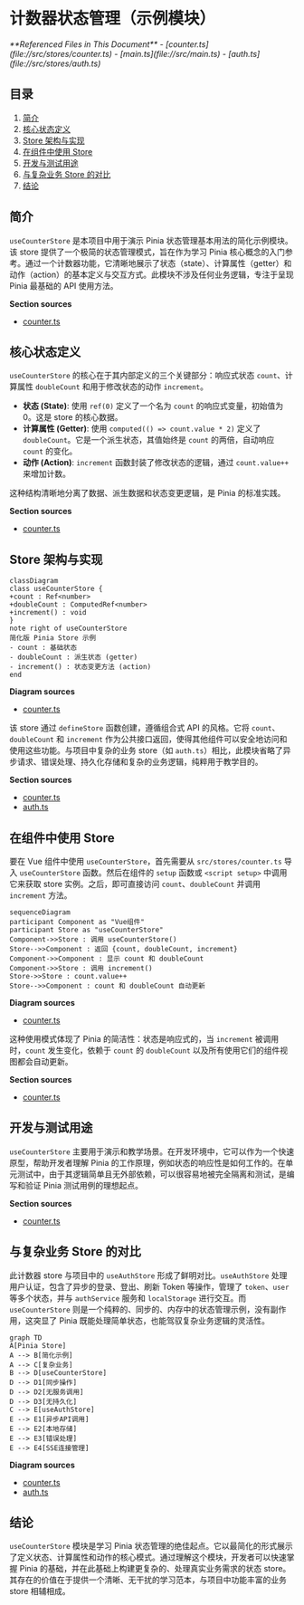 # 计数器状态管理（示例模块）

<cite>
**Referenced Files in This Document**  
- [counter.ts](file://src/stores/counter.ts)
- [main.ts](file://src/main.ts)
- [auth.ts](file://src/stores/auth.ts)
</cite>

## 目录
1. [简介](#简介)
2. [核心状态定义](#核心状态定义)
3. [Store 架构与实现](#store-架构与实现)
4. [在组件中使用 Store](#在组件中使用-store)
5. [开发与测试用途](#开发与测试用途)
6. [与复杂业务 Store 的对比](#与复杂业务-store-的对比)
7. [结论](#结论)

## 简介
`useCounterStore` 是本项目中用于演示 Pinia 状态管理基本用法的简化示例模块。该 store 提供了一个极简的状态管理模式，旨在作为学习 Pinia 核心概念的入门参考。通过一个计数器功能，它清晰地展示了状态（state）、计算属性（getter）和动作（action）的基本定义与交互方式。此模块不涉及任何业务逻辑，专注于呈现 Pinia 最基础的 API 使用方法。

**Section sources**
- [counter.ts](file://src/stores/counter.ts#L3-L11)

## 核心状态定义
`useCounterStore` 的核心在于其内部定义的三个关键部分：响应式状态 `count`、计算属性 `doubleCount` 和用于修改状态的动作 `increment`。

- **状态 (State)**: 使用 `ref(0)` 定义了一个名为 `count` 的响应式变量，初始值为 0。这是 store 的核心数据。
- **计算属性 (Getter)**: 使用 `computed(() => count.value * 2)` 定义了 `doubleCount`。它是一个派生状态，其值始终是 `count` 的两倍，自动响应 `count` 的变化。
- **动作 (Action)**: `increment` 函数封装了修改状态的逻辑，通过 `count.value++` 来增加计数。

这种结构清晰地分离了数据、派生数据和状态变更逻辑，是 Pinia 的标准实践。

**Section sources**
- [counter.ts](file://src/stores/counter.ts#L3-L11)

## Store 架构与实现

```mermaid
classDiagram
class useCounterStore {
+count : Ref<number>
+doubleCount : ComputedRef<number>
+increment() : void
}
note right of useCounterStore
简化版 Pinia Store 示例
- count : 基础状态
- doubleCount : 派生状态 (getter)
- increment() : 状态变更方法 (action)
end
```

**Diagram sources**
- [counter.ts](file://src/stores/counter.ts#L3-L11)

该 store 通过 `defineStore` 函数创建，遵循组合式 API 的风格。它将 `count`、`doubleCount` 和 `increment` 作为公共接口返回，使得其他组件可以安全地访问和使用这些功能。与项目中复杂的业务 store（如 `auth.ts`）相比，此模块省略了异步请求、错误处理、持久化存储和复杂的业务逻辑，纯粹用于教学目的。

**Section sources**
- [counter.ts](file://src/stores/counter.ts#L3-L11)
- [auth.ts](file://src/stores/auth.ts#L1-L262)

## 在组件中使用 Store

要在 Vue 组件中使用 `useCounterStore`，首先需要从 `src/stores/counter.ts` 导入 `useCounterStore` 函数。然后在组件的 `setup` 函数或 `<script setup>` 中调用它来获取 store 实例。之后，即可直接访问 `count`、`doubleCount` 并调用 `increment` 方法。

```mermaid
sequenceDiagram
participant Component as "Vue组件"
participant Store as "useCounterStore"
Component->>Store : 调用 useCounterStore()
Store-->>Component : 返回 {count, doubleCount, increment}
Component->>Component : 显示 count 和 doubleCount
Component->>Store : 调用 increment()
Store->>Store : count.value++
Store-->>Component : count 和 doubleCount 自动更新
```

**Diagram sources**
- [counter.ts](file://src/stores/counter.ts#L3-L11)

这种使用模式体现了 Pinia 的简洁性：状态是响应式的，当 `increment` 被调用时，`count` 发生变化，依赖于 `count` 的 `doubleCount` 以及所有使用它们的组件视图都会自动更新。

**Section sources**
- [counter.ts](file://src/stores/counter.ts#L3-L11)

## 开发与测试用途
`useCounterStore` 主要用于演示和教学场景。在开发环境中，它可以作为一个快速原型，帮助开发者理解 Pinia 的工作原理，例如状态的响应性是如何工作的。在单元测试中，由于其逻辑简单且无外部依赖，可以很容易地被完全隔离和测试，是编写和验证 Pinia 测试用例的理想起点。

**Section sources**
- [counter.ts](file://src/stores/counter.ts#L3-L11)

## 与复杂业务 Store 的对比
此计数器 store 与项目中的 `useAuthStore` 形成了鲜明对比。`useAuthStore` 处理用户认证，包含了异步的登录、登出、刷新 Token 等操作，管理了 `token`、`user` 等多个状态，并与 `authService` 服务和 `localStorage` 进行交互。而 `useCounterStore` 则是一个纯粹的、同步的、内存中的状态管理示例，没有副作用，这突显了 Pinia 既能处理简单状态，也能驾驭复杂业务逻辑的灵活性。

```mermaid
graph TD
A[Pinia Store]
A --> B[简化示例]
A --> C[复杂业务]
B --> D[useCounterStore]
D --> D1[同步操作]
D --> D2[无服务调用]
D --> D3[无持久化]
C --> E[useAuthStore]
E --> E1[异步API调用]
E --> E2[本地存储]
E --> E3[错误处理]
E --> E4[SSE连接管理]
```

**Diagram sources**
- [counter.ts](file://src/stores/counter.ts#L3-L11)
- [auth.ts](file://src/stores/auth.ts#L1-L262)

## 结论
`useCounterStore` 模块是学习 Pinia 状态管理的绝佳起点。它以最简化的形式展示了定义状态、计算属性和动作的核心模式。通过理解这个模块，开发者可以快速掌握 Pinia 的基础，并在此基础上构建更复杂的、处理真实业务需求的状态 store。其存在的价值在于提供一个清晰、无干扰的学习范本，与项目中功能丰富的业务 store 相辅相成。